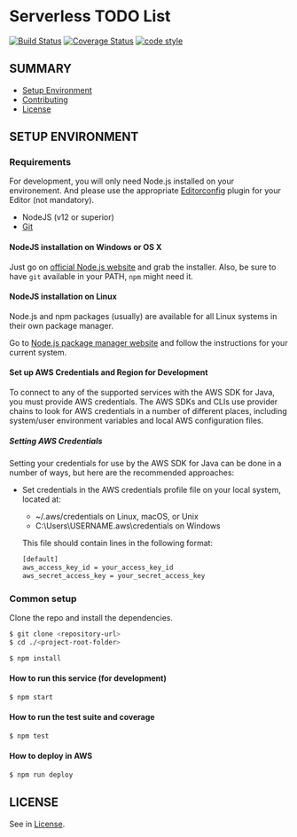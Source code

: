 # Serverless TODO List

[![Build Status](https://travis-ci.org/igorjosesantos/serverless-todo-list-api.svg?branch=master)](https://travis-ci.org/igorjosesantos/serverless-todo-list-api)
[![Coverage Status](https://coveralls.io/repos/github/igorjosesantos/serverless-todo-list-api/badge.svg?branch=master)](https://coveralls.io/github/igorjosesantos/serverless-todo-list-api?branch=master)
[![code style](https://img.shields.io/badge/code_style-standard-brightgreen.svg)](https://standardjs.com)

## SUMMARY

 - [Setup Environment](#setup)
 - [Contributing](./CONTRIBUTING.md)
 - [License](./LICENSE)

## SETUP ENVIRONMENT

### Requirements

For development, you will only need Node.js installed on your environement.
And please use the appropriate [Editorconfig](http://editorconfig.org/) plugin for your Editor (not mandatory).

* NodeJS (v12 or superior)
* [Git](https://git-scm.com/)

#### NodeJS installation on Windows or OS X

Just go on [official Node.js website](https://nodejs.org/en/download/current/) and grab the installer.
Also, be sure to have `git` available in your PATH, `npm` might need it.

#### NodeJS installation on Linux

Node.js and npm packages (usually) are available for all Linux systems in their own package manager.

Go to [Node.js package manager website](https://nodejs.org/en/download/package-manager/) and follow the instructions for your current system.

#### Set up AWS Credentials and Region for Development

To connect to any of the supported services with the AWS SDK for Java, you must provide AWS credentials. The AWS SDKs and CLIs use provider chains to look for AWS credentials in a number of different places, including system/user environment variables and local AWS configuration files.

##### Setting AWS Credentials

Setting your credentials for use by the AWS SDK for Java can be done in a number of ways, but here are the recommended approaches:

* Set credentials in the AWS credentials profile file on your local system, located at:
    * ~/.aws/credentials on Linux, macOS, or Unix
    * C:\Users\USERNAME\.aws\credentials on Windows

    This file should contain lines in the following format:
    ```bash
    [default]
    aws_access_key_id = your_access_key_id
    aws_secret_access_key = your_secret_access_key
    ```

### Common setup

Clone the repo and install the dependencies.

```bash
$ git clone <repository-url>
$ cd ./<project-root-folder>
```

```bash
$ npm install
```

#### How to run this service (for development)

```bash
$ npm start
```

#### How to run the test suite and coverage

```bash
$ npm test
```

#### How to deploy in AWS

```bash
$ npm run deploy
```

## LICENSE

See in [License](./LICENSE).